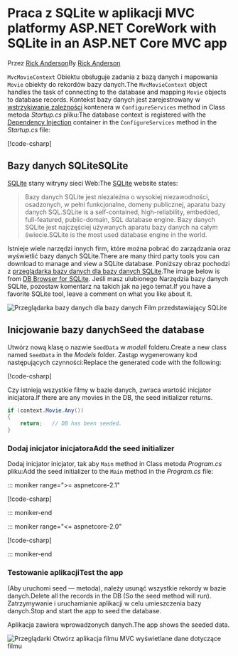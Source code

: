 # <a name="work-with-sqlite-in-an-aspnet-core-mvc-app"></a><span data-ttu-id="91927-101">Praca z SQLite w aplikacji MVC platformy ASP.NET Core</span><span class="sxs-lookup"><span data-stu-id="91927-101">Work with SQLite in an ASP.NET Core MVC app</span></span>

<span data-ttu-id="91927-102">Przez [Rick Anderson](https://twitter.com/RickAndMSFT)</span><span class="sxs-lookup"><span data-stu-id="91927-102">By [Rick Anderson](https://twitter.com/RickAndMSFT)</span></span>

<span data-ttu-id="91927-103">`MvcMovieContext` Obiektu obsługuje zadania z bazą danych i mapowania `Movie` obiekty do rekordów bazy danych.</span><span class="sxs-lookup"><span data-stu-id="91927-103">The `MvcMovieContext` object handles the task of connecting to the database and mapping `Movie` objects to database records.</span></span> <span data-ttu-id="91927-104">Kontekst bazy danych jest zarejestrowany w [wstrzykiwanie zależności](xref:fundamentals/dependency-injection) kontenera w `ConfigureServices` method in Class metoda *Startup.cs* pliku:</span><span class="sxs-lookup"><span data-stu-id="91927-104">The database context is registered with the [Dependency Injection](xref:fundamentals/dependency-injection) container in the `ConfigureServices` method in the *Startup.cs* file:</span></span>

[!code-csharp[](~/tutorials/first-mvc-app-xplat/start-mvc/sample/MvcMovie/Startup.cs?name=snippet2&highlight=6-8)]

## <a name="sqlite"></a><span data-ttu-id="91927-105">Bazy danych SQLite</span><span class="sxs-lookup"><span data-stu-id="91927-105">SQLite</span></span>

<span data-ttu-id="91927-106">[SQLite](https://www.sqlite.org/) stany witryny sieci Web:</span><span class="sxs-lookup"><span data-stu-id="91927-106">The [SQLite](https://www.sqlite.org/) website states:</span></span>

> <span data-ttu-id="91927-107">Bazy danych SQLite jest niezależna o wysokiej niezawodności, osadzonych, w pełni funkcjonalne, domeny publicznej, aparatu bazy danych SQL.</span><span class="sxs-lookup"><span data-stu-id="91927-107">SQLite is a self-contained, high-reliability, embedded, full-featured, public-domain, SQL database engine.</span></span> <span data-ttu-id="91927-108">Bazy danych SQLite jest najczęściej używanych aparatu bazy danych na całym świecie.</span><span class="sxs-lookup"><span data-stu-id="91927-108">SQLite is the most used database engine in the world.</span></span>

<span data-ttu-id="91927-109">Istnieje wiele narzędzi innych firm, które można pobrać do zarządzania oraz wyświetlić bazy danych SQLite.</span><span class="sxs-lookup"><span data-stu-id="91927-109">There are many third party tools you can download to manage and view a SQLite database.</span></span> <span data-ttu-id="91927-110">Poniższy obraz pochodzi z [przeglądarka bazy danych dla bazy danych SQLite](https://sqlitebrowser.org/).</span><span class="sxs-lookup"><span data-stu-id="91927-110">The image below is from [DB Browser for SQLite](https://sqlitebrowser.org/).</span></span> <span data-ttu-id="91927-111">Jeśli masz ulubionego Narzędzia bazy danych SQLite, pozostaw komentarz na takich jak na jego temat.</span><span class="sxs-lookup"><span data-stu-id="91927-111">If you have a favorite SQLite tool, leave a comment on what you like about it.</span></span>

![Przeglądarka bazy danych dla bazy danych Film przedstawiający SQLite](~/tutorials/first-mvc-app-xplat/working-with-sql/_static/dbb.png)

## <a name="seed-the-database"></a><span data-ttu-id="91927-113">Inicjowanie bazy danych</span><span class="sxs-lookup"><span data-stu-id="91927-113">Seed the database</span></span>

<span data-ttu-id="91927-114">Utwórz nową klasę o nazwie `SeedData` w *modeli* folderu.</span><span class="sxs-lookup"><span data-stu-id="91927-114">Create a new class named `SeedData` in the *Models* folder.</span></span> <span data-ttu-id="91927-115">Zastąp wygenerowany kod następujących czynności:</span><span class="sxs-lookup"><span data-stu-id="91927-115">Replace the generated code with the following:</span></span>

[!code-csharp[](~/tutorials/first-mvc-app/start-mvc/sample/MvcMovie/Models/SeedData.cs?name=snippet_1)]

<span data-ttu-id="91927-116">Czy istnieją wszystkie filmy w bazie danych, zwraca wartość inicjator inicjatora.</span><span class="sxs-lookup"><span data-stu-id="91927-116">If there are any movies in the DB, the seed initializer returns.</span></span>

```csharp
if (context.Movie.Any())
{
    return;   // DB has been seeded.
}
```

<a name="si"></a>

### <a name="add-the-seed-initializer"></a><span data-ttu-id="91927-117">Dodaj inicjator inicjatora</span><span class="sxs-lookup"><span data-stu-id="91927-117">Add the seed initializer</span></span>

<span data-ttu-id="91927-118">Dodaj inicjator inicjator, tak aby `Main` method in Class metoda *Program.cs* pliku:</span><span class="sxs-lookup"><span data-stu-id="91927-118">Add the seed initializer to the `Main` method in the *Program.cs* file:</span></span>

::: moniker range=">= aspnetcore-2.1"

[!code-csharp[](~/tutorials/first-mvc-app/start-mvc/sample/MvcMovie21/Program.cs)]

::: moniker-end

::: moniker range="<= aspnetcore-2.0"

[!code-csharp[](~/tutorials/first-mvc-app/start-mvc/sample/MvcMovie/Program.cs?highlight=6,16-32)]

::: moniker-end

### <a name="test-the-app"></a><span data-ttu-id="91927-119">Testowanie aplikacji</span><span class="sxs-lookup"><span data-stu-id="91927-119">Test the app</span></span>

<span data-ttu-id="91927-120">(Aby uruchomi seed — metoda), należy usunąć wszystkie rekordy w bazie danych.</span><span class="sxs-lookup"><span data-stu-id="91927-120">Delete all the records in the DB (So the seed method will run).</span></span> <span data-ttu-id="91927-121">Zatrzymywanie i uruchamianie aplikacji w celu umieszczenia bazy danych.</span><span class="sxs-lookup"><span data-stu-id="91927-121">Stop and start the app to seed the database.</span></span>
   
<span data-ttu-id="91927-122">Aplikacja zawiera wprowadzonych danych.</span><span class="sxs-lookup"><span data-stu-id="91927-122">The app shows the seeded data.</span></span>

![Przeglądarki Otwórz aplikacja filmu MVC wyświetlane dane dotyczące filmu](~/tutorials/first-mvc-app/working-with-sql/_static/m55.png)
